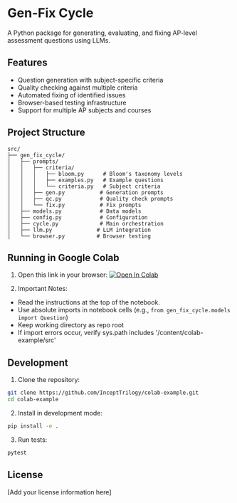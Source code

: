 # Gen-Fix Cycle

A Python package for generating, evaluating, and fixing AP-level assessment questions using LLMs.

## Features

- Question generation with subject-specific criteria
- Quality checking against multiple criteria
- Automated fixing of identified issues
- Browser-based testing infrastructure
- Support for multiple AP subjects and courses

## Project Structure

```
src/
├── gen_fix_cycle/
│   ├── prompts/
│   │   ├── criteria/
│   │   │   ├── bloom.py      # Bloom's taxonomy levels
│   │   │   ├── examples.py   # Example questions
│   │   │   └── criteria.py   # Subject criteria
│   │   ├── gen.py           # Generation prompts
│   │   ├── qc.py            # Quality check prompts
│   │   └── fix.py           # Fix prompts
│   ├── models.py            # Data models
│   ├── config.py            # Configuration
│   ├── cycle.py             # Main orchestration
│   ├── llm.py              # LLM integration
│   └── browser.py          # Browser testing
```

## Running in Google Colab

1. Open this link in your browser: [![Open In Colab](https://colab.research.google.com/assets/colab-badge.svg)](https://colab.research.google.com/github/InceptTrilogy/colab-example/blob/master/src/notebooks/gen_fix_cycle.ipynb)

2. Important Notes:
- Read the instructions at the top of the notebook.
- Use absolute imports in notebook cells (e.g., `from gen_fix_cycle.models import Question`)
- Keep working directory as repo root
- If import errors occur, verify sys.path includes '/content/colab-example/src'

## Development

1. Clone the repository:
```bash
git clone https://github.com/InceptTrilogy/colab-example.git
cd colab-example
```

2. Install in development mode:
```bash
pip install -e .
```

3. Run tests:
```bash
pytest
```

## License

[Add your license information here]
